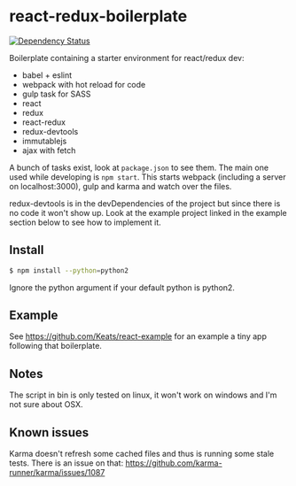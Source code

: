 # react-redux-boilerplate
[![Dependency Status](https://david-dm.org/Keats/react-redux-boilerplate.svg)](https://david-dm.org/Keats/react-redux-boilerplate)


Boilerplate containing a starter environment for react/redux dev:

- babel + eslint
- webpack with hot reload for code
- gulp task for SASS
- react
- redux
- react-redux
- redux-devtools
- immutablejs
- ajax with fetch

A bunch of tasks exist, look at `package.json` to see them. The main one used while developing is `npm start`.
This starts webpack (including a server on localhost:3000), gulp and karma and watch over the files.

redux-devtools is in the devDependencies of the project but since there is no code it won't show up. Look at the example project linked in the example section below to see how to implement it.


## Install

```bash
$ npm install --python=python2
```
Ignore the python argument if your default python is python2.


## Example
See https://github.com/Keats/react-example for an example a tiny app following that boilerplate.


## Notes
The script in bin is only tested on linux, it won't work on windows and I'm not sure about OSX.


## Known issues
Karma doesn't refresh some cached files and thus is running some stale tests. There is an issue on that: https://github.com/karma-runner/karma/issues/1087
